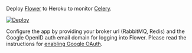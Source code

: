 Deploy [Flower](https://github.com/mher/flower/) to Heroku to monitor [Celery](http://www.celeryproject.org/).

[![Deploy](https://www.herokucdn.com/deploy/button.png)](https://heroku.com/deploy)

Configure the app by providing your broker url (RabbitMQ, Redis) and the Google OpenID auth email domain for logging into Flower. Please read the instructions for [enabling Google OAuth](http://flower.readthedocs.io/en/latest/auth.html#google-oauth-2-0).
